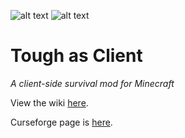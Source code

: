 ![alt text](https://i.imgur.com/ETOlWWC.png)
![alt text](https://i.imgur.com/IUl94Cl.png)
# Tough as Client
*A client-side survival mod for Minecraft*

View the wiki [here](https://github.com/fishcute/ToughAsClient/wiki).

Curseforge page is [here](https://www.curseforge.com/minecraft/mc-mods/tough-as-client).
